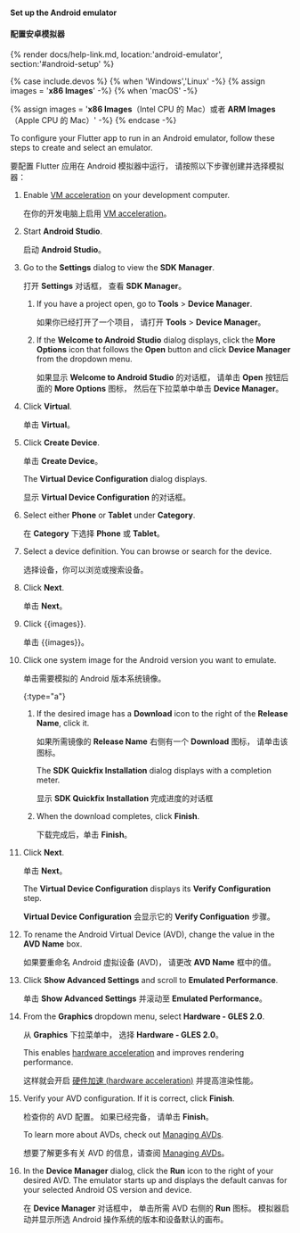 #### Set up the Android emulator

#### 配置安卓模拟器

{% render docs/help-link.md, location:'android-emulator', section:'#android-setup' %}

{% case include.devos %}
{% when 'Windows','Linux' -%}
{% assign images = '**x86 Images**' -%}
{% when 'macOS' -%}
<!-- {% assign images = '**x86 Images** if your Mac runs on an Intel CPU or **ARM Images** if your Mac runs on an Apple CPU' -%} -->
{% assign images = '**x86 Images**（Intel CPU 的 Mac）或者 **ARM Images**（Apple CPU 的 Mac）' -%}
{% endcase -%}

To configure your Flutter app to run in an Android emulator,
follow these steps to create and select an emulator.

要配置 Flutter 应用在 Android 模拟器中运行，
请按照以下步骤创建并选择模拟器：

1. Enable
   [VM acceleration]({{site.android-dev}}/studio/run/emulator-acceleration#accel-vm)
   on your development computer.

   在你的开发电脑上启用 [VM acceleration]({{site.android-dev}}/studio/run/emulator-acceleration#accel-vm)。

1. Start **Android Studio**.

   启动 **Android Studio**。

1. Go to the **Settings** dialog to view the **SDK Manager**.

   打开 **Settings** 对话框，
   查看 **SDK Manager**。

   1. If you have a project open,
      go to **Tools** <span aria-label="and then">></span>
      **Device Manager**.

      如果你已经打开了一个项目，
      请打开 **Tools** <span aria-label="and then">></span>
      **Device Manager**。

   1. If the **Welcome to Android Studio** dialog displays,
      click the **More Options** icon that follows the **Open** button
      and click **Device Manager** from the dropdown menu.

      如果显示 **Welcome to Android Studio** 的对话框，
      请单击 **Open** 按钮后面的 **More Options** 图标，
      然后在下拉菜单中单击 **Device Manager**。

1. Click **Virtual**.

   单击 **Virtual**。

1. Click **Create Device**.

   单击 **Create Device**。

   The **Virtual Device Configuration** dialog displays.

   显示 **Virtual Device Configuration** 的对话框。

1. Select either **Phone** or **Tablet** under **Category**.

   在 **Category** 下选择 **Phone** 或 **Tablet**。

1. Select a device definition. You can browse or search for the device.

   选择设备，你可以浏览或搜索设备。

1. Click **Next**.

   单击 **Next**。

1. Click {{images}}.

   单击 {{images}}。

1. Click one system image for the Android version you want to emulate.

   单击需要模拟的 Android 版本系统镜像。

   {:type="a"}
   1. If the desired image has a **Download** icon to the right
      of the **Release Name**, click it.

      如果所需镜像的 **Release Name** 右侧有一个 **Download** 图标，
      请单击该图标。

      The **SDK Quickfix Installation** dialog displays with a
      completion meter.

      显示 **SDK Quickfix Installation** 完成进度的对话框

   1. When the download completes, click **Finish**.

      下载完成后，单击 **Finish**。

1. Click **Next**.

   单击 **Next**。

   The **Virtual Device Configuration** displays its
   **Verify Configuration** step.

   **Virtual Device Configuration** 会显示它的 
   **Verify Configuation** 步骤。

1. To rename the Android Virtual Device (AVD), change the value in the
   **AVD Name** box.

   如果要重命名 Android 虚拟设备 (AVD)，
   请更改 **AVD Name** 框中的值。

1. Click **Show Advanced Settings** and scroll to **Emulated Performance**.

   单击 **Show Advanced Settings** 并滚动至 **Emulated Performance**。

1. From the **Graphics** dropdown menu, select **Hardware - GLES 2.0**.

   从 **Graphics** 下拉菜单中，
   选择 **Hardware - GLES 2.0**。

   This enables [hardware acceleration][] and improves rendering performance.

   这样就会开启 [硬件加速 (hardware acceleration)][hardware acceleration]
   并提高渲染性能。

1. Verify your AVD configuration. If it is correct, click **Finish**.

   检查你的 AVD 配置。
   如果已经完备，
   请单击 **Finish**。

   To learn more about AVDs, check out
   [Managing AVDs]({{site.android-dev}}/studio/run/managing-avds).

   想要了解更多有关 AVD 的信息，请查阅
   [Managing AVDs]({{site.android-dev}}/studio/run/managing-avds)。

1. In the **Device Manager** dialog, click the **Run** icon to the right
   of your desired AVD.
   The emulator starts up and displays the default canvas for your
   selected Android OS version and device.

   在 **Device Manager** 对话框中，
   单击所需 AVD 右侧的 **Run** 图标。
   模拟器启动并显示所选 Android 操作系统的版本和设备默认的画布。

[hardware acceleration]: {{site.android-dev}}/studio/run/emulator-acceleration
